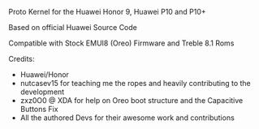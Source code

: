 Proto Kernel for the Huawei Honor 9, Huawei P10 and P10+

Based on official Huawei Source Code

Compatible with Stock EMUI8 (Oreo) Firmware and Treble 8.1 Roms

Credits:

- Huawei/Honor
- nutcasev15 for teaching me the ropes and heavily contributing to the development 
- zxz0O0 @ XDA for help on Oreo boot structure and the Capacitive Buttons Fix
- All the authored Devs for their awesome work and contributions
